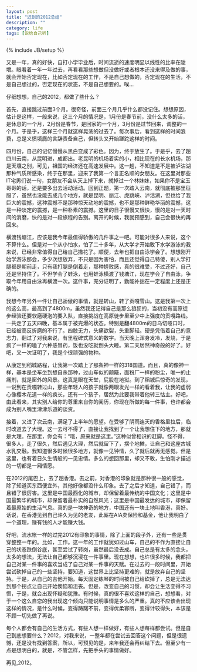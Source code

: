 ```yaml
---
layout: post
title: "迟到的2012总结"
description: ""
category: life
tags: [说给自己听]
---
```

{% include JB/setup %}

又是一年，真的好快，自打小学毕业后，时间流逝的速度明显以线性的比率在陡增。眼看着一年一年过去，再看看那些想做但没做好或者根本还没来得及做的事，就会开始否定现在，比如否定现在的工作，不是自己想做的，否定现在的生活，不是自己想过的，否定现在的状态，不是自己想要的。唉...　　

仔细想想，自己的2012，都做了些什么？　　

首先，直接跳过前面3个月。很奇怪，前面三个月几乎什么都没记住。想想原因，估计是这样，一般来说，这三个月的情况是，1月份是春节前，没什么太多的活，是休息的一个月，2月份是春节，是回家的一个月，3月份是过节回来，调整的一个月。于是乎，这样三个月就这样晃荡的过去了。每次事后，看到这样的时间浪费，总是义愤填膺的言辞责备自己，但转头又开始蹉跎这样的时间。　　

<!--break-->

四月份，自己的记忆慢慢从黑白变成了彩色。因为，终于放生了。于是乎，去了趟四川云南，从昆明进，成都出。老昆明的机场着实的小，相比现在的长水机场，那是天壤之别，可见，祖国的经济还在高速发展中。这一趟，不知道是不是被泸沽湖那种气质所感染，终于在那里，迎来了我第一个言正名顺的女朋友。在这里对那些IT宅男们说一句，女朋友不会从天上掉下来，就掉过一个林妹妹，如果你不是宝玉哥哥的话，还是要多出去活动活动。回到正题，第一次踏入云南，就彻底被那里征服了，虽然也没能去成几个地方，就是昆明、丽江、虎跳峡、泸沽湖，但也给了我巨大的震撼，这种震撼不是那种惊天动地的震撼，也不是那种鲜艳华丽的震撼，这是一种淡定的震撼，是一种朴素的震撼。这里的日子很慢又很快，慢的是对一天时间的消磨，快的是对一段旅程的告别。离开的时候，我就预感到，自己会很快的再回来。　　

横渡钱塘江，应该是我今年最值得骄傲的几件事之一吧。可能对很多人来说，这个不算什么。但是对一个从小怕水，怕了二十多年，从大学才开始敢下水学游泳的我来说，已经非常值得自己给自己撒花了。顺便，去年也把自由泳学会了。想想刚开始学游泳那会，多少次想放弃，不只是因为害怕，而且还觉得自己特傻，别人学打腿都是朝前走，只有我打腿是倒着走，那种搓败感，真的很难受，不过还好，自己还是坚持住了。不但学会了蛙泳，也用蛙泳横渡了钱塘江，现在学会了自由泳，争取今年用自由泳再横渡一次。这件事，充分证明了，勤能补拙在一定程度上还是正确的。　　

我想今年另外一件让自己骄傲的事情，就是转山，转了贡嘎雪山。这是我第一次上的这么高，最高到了4800m，虽然我还记得自己是那么狼狈的，当初没有高原徒步经验还要软磨硬泡的要入队，直接挑战在高原徒步里至少中上强度的贡嘎路线。一共走了五天四晚，基本属于被完爆的状态。特别是翻4800m的日乌切哑口时，已经被高反折磨的不行了。四肢无力，头痛欲裂，头重脚轻。硬是凭借着自己的意志力，翻过了对我来说，有里程碑式意义的数字。当天晚上浑身发冷，发烧，于是疯了一样的嗑了六种感冒药，饭也没吃就倒头大睡。第二天居然神奇般的好了。好吧，又一次证明了，我是个很顽强的物种。　　

从康定到稻城路程，让我第一次踏上了那条神一样的318国道。而且，真的像神一样，基本是坐车坐到想自杀那种，过山车似的颠簸，面粉厂一样的粉尘，唯一的止痛剂，就是窗外的风景。这真是眼在天堂，屁股在地狱。到了稻城后惊奇的发现，一说到在贡嘎转过山，那些年轻人的孩子就像两眼发光一样的看着我，让我的虚弱心像樱木花道一样的疯长，还有一个孩子，居然为此要我带着他转三怙主。好吧，由此看来，其实别人给你的尊重来自你的阅历，你现在所做的每一件事，也许都会成为别人嘴里津津乐道的谈资。　　　　

接着，又进了次云南，满足了上半年的愿望。在受够了阴雨连天的香格里拉后，临时改道去了大理。这一去可不得了，直接让我找到了一个让我想住下的地方，那就是大理。在那里，你会有：“哦，原来就是这里。”这种似曾相识的赶脚。怪不得，很多人，走了很久，然后遇见大理，然后就留下了，摆个地摊，让自己和这座古城水乳交融。我知道很多时候很多地方，就像一见钟情，久了就后就再无感觉。但是这里，也有着日久生情般的一见忠情。多么的想回那里，却又不敢，生怕刚才描述的一切都是一厢情愿。　　

在2012的尾巴上，去了趟香港。去之前，对香港的印象就是那种很一般的感觉，除了知道买东西便宜外，其他好像都没什么印象。去了之后才知道，自己错了，而且错了很厉害。这里是中国最西化的城市，却保留着最传统的中国文化；这里是中国最繁华的城市，却保留着最朴实的自然风光；这里是中国最发达的城市，却保留着最原始的生活气息。真的是一块神奇的地方，中国还有一块土地叫香港，真好。话说，在香港见到自己许久为见的老友，此厮在AIA卖保险和基金，他让我明白了一个道理，赚有钱的人才能赚大钱。　

好吧，流水帐一样的过完2012有印象的事情，除了上面的段子外，还有一些是贯穿整整一年的。比如，工作。这一年的工作就犹如过山车，自己的不作为直接让自己的状态跌倒谷底，甚至尝试了转岗，虽然最后没去成。自己总是有太多的念头，太多的想法，无法让自己都够沉浸在一件事里。现在想想，也许很多时候，我都把自己对某一件事的喜欢当成了自己对某一件事的天赋。在过去的一段时间里，开始尝试砍掉自己的一些坚持，要知道，这世界上比坚持更难的，就是放弃自己的坚持。于是，从自己的吉他开始。每天固定练琴的时间被自己给砍掉了，总是无法达到那个拐点让自己开始懊恼和沮丧。但是，改变自己的习惯，却会让生活变得不习惯，于是，就会出现怀疑和犹豫。有时候，真的很不喜欢这样的自己，想想看，对于一个这么自恋的我出现这个倾向只能说明事情是多么的严重。真的不应该会出现这样的情况，是什么时候，变得踌躇不前，变得优柔寡断，变得计较得失，本该是不顾一切先做了再说。

每个人都会有自己的生活方式，有些人想一样做好，有些人想每样都尝试。但是自己到底想要什么？2012，对我来说，一整年都在尝试去回答这个问题，但是很遗憾，还是没有找到答案，所以，可预见的是，来年我还会再纠结下去。但至少有一点是想明白的，就是，不管怎样，先把手头的事情做好。　　

再见,2012。



